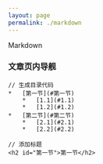 ```yaml
---
layout: page
permalink: ./markdown
---
```


Markdown

### 文章页内导舰

    // 生成目录代码
    *   [第一节](#第一节)
        *   [1.1](#1.1)
        *   [1.2](#1.2)
    *   [第二节](#第二节)
        *   [2.1](#2.1)
        *   [2.2](#2.2)

    // 添加标题
    <h2 id="第一节">第一节</h2>

    

